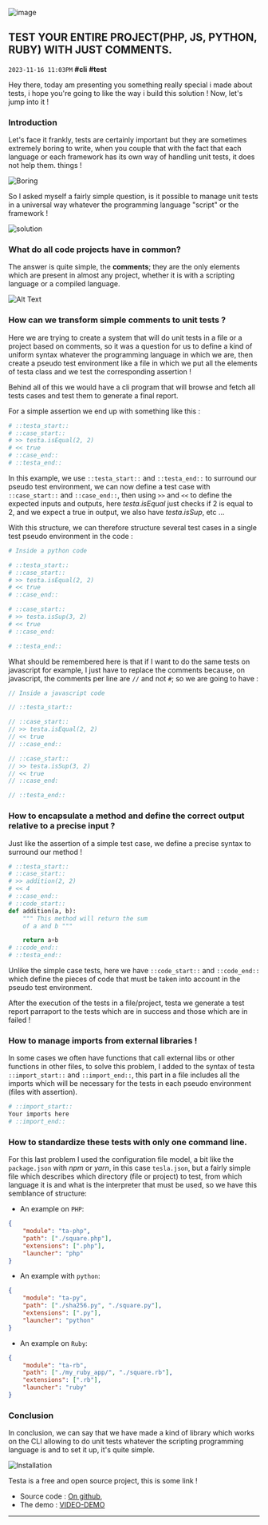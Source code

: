 ![image](https://dev-to-uploads.s3.amazonaws.com/uploads/articles/jldl9kw57wv3z0be076q.jpg)

## TEST YOUR ENTIRE PROJECT(PHP, JS, PYTHON, RUBY) WITH JUST COMMENTS.
`2023-11-16 11:03PM` **#cli** **#test**

Hey there, today am presenting you something really special i made about tests, i hope you're going to like the way i build this solution !
Now, let's jump into it !

### Introduction

Let's face it frankly, tests are certainly important but they are sometimes extremely boring to write, when you couple that with the fact that each language or each framework has its own way of handling unit tests, it does not help them. things !

![Boring](https://dev-to-uploads.s3.amazonaws.com/uploads/articles/h72carv0ynad6ea928d3.jpg)

So I asked myself a fairly simple question, is it possible to manage unit tests in a universal way whatever the programming language "script" or the framework !

![solution](https://dev-to-uploads.s3.amazonaws.com/uploads/articles/cxyf4p6apcay5uk6te25.gif)


### What do all code projects have in common?

The answer is quite simple, the **comments**; they are the only elements which are present in almost any project, whether it is with a scripting language or a compiled language.

![Alt Text](https://dev-to-uploads.s3.amazonaws.com/uploads/articles/chvjhuof79i1u2cgn8h9.png)


### How can we transform simple comments to unit tests ?

Here we are trying to create a system that will do unit tests in a file or a project based on comments, so it was a question for us to define a kind of uniform syntax whatever the programming language in which we are, then create a pseudo test environment like a file in which we put all the elements of testa class and we test the corresponding assertion !

Behind all of this we would have a cli program that will browse and fetch all tests cases and test them to generate a final report.

For a simple assertion we end up with something like this :

```python
# ::testa_start::
# ::case_start::
# >> testa.isEqual(2, 2)
# << true
# ::case_end::
# ::testa_end::
```
In this example, we use `::testa_start::` and `::testa_end::` to surround our pseudo test environment, we can now define a test case with `::case_start::` and `::case_end::`, then using `>>` and `<<` to define the expected inputs and outputs, here *testa.isEqual* just checks if 2 is equal to 2, and we expect a true in output, we also have *testa.isSup*, etc ...

With this structure, we can therefore structure several test cases in a single test pseudo environment in the code :
```python
# Inside a python code

# ::testa_start::
# ::case_start::
# >> testa.isEqual(2, 2)
# << true
# ::case_end::

# ::case_start::
# >> testa.isSup(3, 2)
# << true
# ::case_end:

# ::testa_end::
```

What should be remembered here is that if I want to do the same tests on javascript for example, I just have to replace the comments because, on javascript, the comments per line are `//` and not `#`; so we are going to have :

```javascript
// Inside a javascript code

// ::testa_start::

// ::case_start::
// >> testa.isEqual(2, 2)
// << true
// ::case_end::

// ::case_start::
// >> testa.isSup(3, 2)
// << true
// ::case_end:

// ::testa_end::
```

### How to encapsulate a method and define the correct output relative to a precise input ?

Just like the assertion of a simple test case, we define a precise syntax to surround our method !
```python
# ::testa_start::
# ::case_start::
# >> addition(2, 2)
# << 4
# ::case_end::
# ::code_start::
def addition(a, b):
    """ This method will return the sum
    of a and b """

    return a+b
# ::code_end::
# ::testa_end::
```
Unlike the simple case tests, here we have `::code_start::` and `::code_end::` which define the pieces of code that must be taken into account in the pseudo test environment.

After the execution of the tests in a file/project, testa we generate a test report parraport to the tests which are in success and those which are in failed !


### How to manage imports from external libraries !

In some cases we often have functions that call external libs or other functions in other files, to solve this problem, I added to the syntax of testa `::import_start::` and `::import_end::`, this part in a file includes all the imports which will be necessary for the tests in each pseudo environment (files with assertion).

```python
# ::import_start::
Your imports here
# ::import_end::
```


### How to standardize these tests with only one command line.

For this last problem I used the configuration file model, a bit like the `package.json` with *npm* or *yarn*, in this case `tesla.json`, but a fairly simple file which describes which directory (file or project) to test, from which language it is and what is the interpreter that must be used, so we have this semblance of structure:

- An example on `PHP`:
```json
{
    "module": "ta-php",
    "path": ["./square.php"],
    "extensions": [".php"],
    "launcher": "php"
}
```
- An example with `python`:
```json
{
    "module": "ta-py",
    "path": ["./sha256.py", "./square.py"],
    "extensions": [".py"],
    "launcher": "python"
}
```
- An example on `Ruby`:
```json
{
    "module": "ta-rb",
    "path": ["./my_ruby_app/", "./square.rb"],
    "extensions": [".rb"],
    "launcher": "ruby"
}
```


### Conclusion

In conclusion, we can say that we have made a kind of library which works on the CLI allowing to do unit tests whatever the scripting programming language is and to set it up, it's quite simple.

![Installation](https://dev-to-uploads.s3.amazonaws.com/uploads/articles/gjrsd1fvk4zgz5q832wa.png)

Testa is a free and open source project, this is some link !
- Source code : [On github](https://github.com/Sanix-Darker/testa),
- The demo : [VIDEO-DEMO](https://www.loom.com/share/6d691436356a48ad9ac3ba768459f883)

-----------

